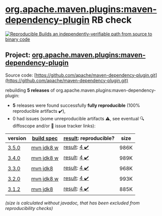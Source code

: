 [org.apache.maven.plugins:maven-dependency-plugin](https://central.sonatype.com/artifact/org.apache.maven.plugins/maven-dependency-plugin/versions) RB check
=======

[![Reproducible Builds](https://reproducible-builds.org/images/logos/rb.svg) an independently-verifiable path from source to binary code](https://reproducible-builds.org/)

## Project: [org.apache.maven.plugins:maven-dependency-plugin](https://central.sonatype.com/artifact/org.apache.maven.plugins/maven-dependency-plugin/versions)

Source code: [https://github.com/apache/maven-dependency-plugin.git](https://github.com/apache/maven-dependency-plugin.git)

rebuilding **5 releases** of org.apache.maven.plugins:maven-dependency-plugin:
- **5** releases were found successfully **fully reproducible** (100% reproducible artifacts :heavy_check_mark:),
- 0 had issues (some unreproducible artifacts :warning:, see eventual :mag: diffoscope and/or :memo: issue tracker links):

| version | [build spec](/BUILDSPEC.md) | [result](https://reproducible-builds.org/docs/jvm/): reproducible? | size |
| -- | --------- | ------ | -- |
| [3.5.0](https://search.maven.org/artifact/org.apache.maven.plugins/maven-dependency-plugin/3.5.0/pom) | [mvn jdk8 w](maven-dependency-plugin-3.5.0.buildspec) | [result](maven-dependency-plugin-3.5.0.buildinfo): [4 :heavy_check_mark: ](maven-dependency-plugin-3.5.0.buildcompare) | 986K |
| [3.4.0](https://search.maven.org/artifact/org.apache.maven.plugins/maven-dependency-plugin/3.4.0/pom) | [mvn jdk8 w](maven-dependency-plugin-3.4.0.buildspec) | [result](maven-dependency-plugin-3.4.0.buildinfo): [4 :heavy_check_mark: ](maven-dependency-plugin-3.4.0.buildcompare) | 989K |
| [3.3.0](https://search.maven.org/artifact/org.apache.maven.plugins/maven-dependency-plugin/3.3.0/pom) | [mvn jdk8](maven-dependency-plugin-3.3.0.buildspec) | [result](maven-dependency-plugin-3.3.0.buildinfo): [4 :heavy_check_mark: ](maven-dependency-plugin-3.3.0.buildcompare) | 968K |
| [3.2.0](https://search.maven.org/artifact/org.apache.maven.plugins/maven-dependency-plugin/3.2.0/pom) | [mvn jdk8 w](maven-dependency-plugin-3.2.0.buildspec) | [result](maven-dependency-plugin-3.2.0.buildinfo): [4 :heavy_check_mark: ](maven-dependency-plugin-3.2.0.buildcompare) | 993K |
| [3.1.2](https://search.maven.org/artifact/org.apache.maven.plugins/maven-dependency-plugin/3.1.2/pom) | [mvn jdk8](maven-dependency-plugin-3.1.2.buildspec) | [result](maven-dependency-plugin-3.1.2.buildinfo): [4 :heavy_check_mark: ](maven-dependency-plugin-3.1.2.buildcompare) | 885K |

<i>(size is calculated without javadoc, that has been excluded from reproducibility checks)</i>
